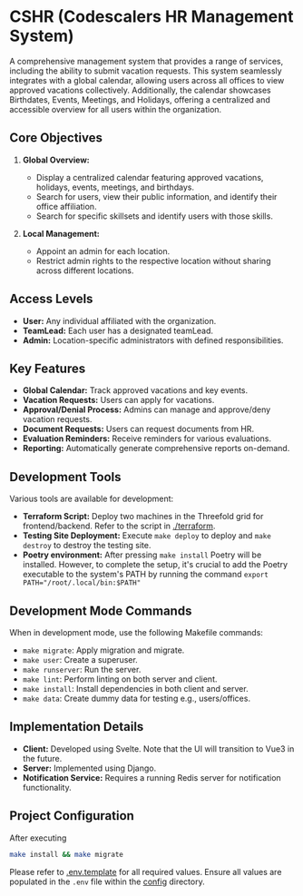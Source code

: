 # CSHR (Codescalers HR Management System)

A comprehensive management system that provides a range of services, including the ability to submit vacation requests. This system seamlessly integrates with a global calendar, allowing users across all offices to view approved vacations collectively. Additionally, the calendar showcases Birthdates, Events, Meetings, and Holidays, offering a centralized and accessible overview for all users within the organization.

## Core Objectives

1. **Global Overview:**
   - Display a centralized calendar featuring approved vacations, holidays, events, meetings, and birthdays.
   - Search for users, view their public information, and identify their office affiliation.
   - Search for specific skillsets and identify users with those skills.

2. **Local Management:**
   - Appoint an admin for each location.
   - Restrict admin rights to the respective location without sharing across different locations.

## Access Levels

- **User:** Any individual affiliated with the organization.
- **TeamLead:** Each user has a designated teamLead.
- **Admin:** Location-specific administrators with defined responsibilities.

## Key Features

- **Global Calendar:** Track approved vacations and key events.
- **Vacation Requests:** Users can apply for vacations.
- **Approval/Denial Process:** Admins can manage and approve/deny vacation requests.
- **Document Requests:** Users can request documents from HR.
- **Evaluation Reminders:** Receive reminders for various evaluations.
- **Reporting:** Automatically generate comprehensive reports on-demand.

## Development Tools

Various tools are available for development:

- **Terraform Script:** Deploy two machines in the Threefold grid for frontend/backend. Refer to the script in [./terraform](./terraform/main.tf).
- **Testing Site Deployment:** Execute `make deploy` to deploy and `make destroy` to destroy the testing site.
- **Poetry environment:** After pressing `make install` Poetry will be installed. However, to complete the setup, it's crucial to add the Poetry executable to the system's PATH by running the command `export PATH="/root/.local/bin:$PATH"`

## Development Mode Commands

When in development mode, use the following Makefile commands:

- `make migrate`: Apply migration and migrate.
- `make user`: Create a superuser.
- `make runserver`: Run the server.
- `make lint`: Perform linting on both server and client.
- `make install`: Install dependencies in both client and server.
- `make data`: Create dummy data for testing e.g., users/offices.

## Implementation Details

- **Client:** Developed using Svelte. Note that the UI will transition to Vue3 in the future.
- **Server:** Implemented using Django.
- **Notification Service:** Requires a running Redis server for notification functionality.

## Project Configuration

After executing

```sh
make install && make migrate
```

Please refer to [.env.template](./config/.env.template) for all required values. Ensure all values are populated in the `.env` file within the [config](./config/) directory.
